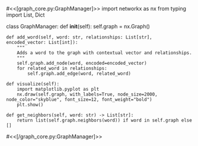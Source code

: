 #<<[graph_core.py:GraphManager]>>
import networkx as nx
from typing import List, Dict

class GraphManager:
    def __init__(self):
        self.graph = nx.Graph()

    def add_word(self, word: str, relationships: List[str], encoded_vector: List[int]):
        """
        Adds a word to the graph with contextual vector and relationships.
        """
        self.graph.add_node(word, encoded=encoded_vector)
        for related_word in relationships:
            self.graph.add_edge(word, related_word)
    
    def visualize(self):
        import matplotlib.pyplot as plt
        nx.draw(self.graph, with_labels=True, node_size=2000, node_color="skyblue", font_size=12, font_weight="bold")
        plt.show()

    def get_neighbors(self, word: str) -> List[str]:
        return list(self.graph.neighbors(word)) if word in self.graph else []
#<<[/graph_core.py:GraphManager]>>
